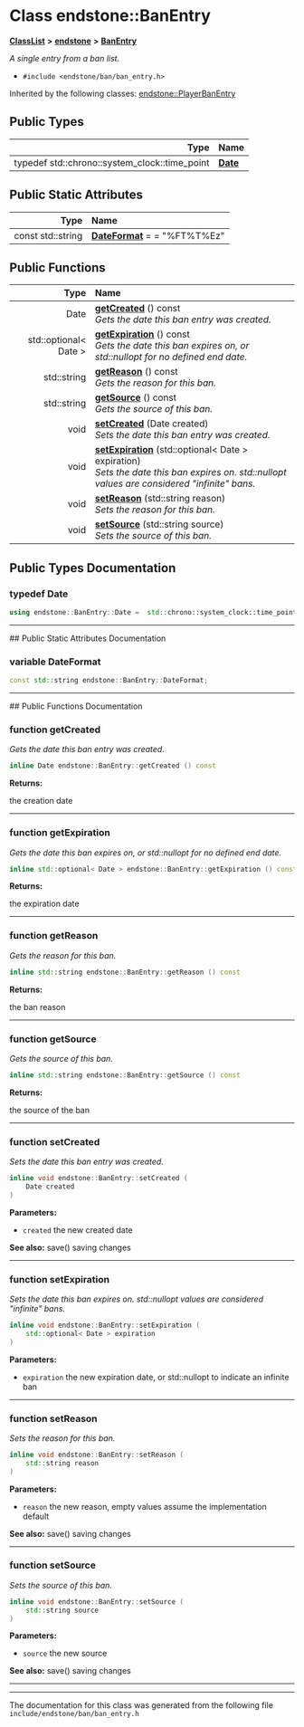 

# Class endstone::BanEntry



[**ClassList**](annotated.md) **>** [**endstone**](namespaceendstone.md) **>** [**BanEntry**](classendstone_1_1BanEntry.md)



_A single entry from a ban list._ 

* `#include <endstone/ban/ban_entry.h>`





Inherited by the following classes: [endstone::PlayerBanEntry](classendstone_1_1PlayerBanEntry.md)












## Public Types

| Type | Name |
| ---: | :--- |
| typedef std::chrono::system\_clock::time\_point | [**Date**](#typedef-date)  <br> |






## Public Static Attributes

| Type | Name |
| ---: | :--- |
|  const std::string | [**DateFormat**](#variable-dateformat)   = = "%FT%T%Ez"<br> |














## Public Functions

| Type | Name |
| ---: | :--- |
|  Date | [**getCreated**](#function-getcreated) () const<br>_Gets the date this ban entry was created._  |
|  std::optional&lt; Date &gt; | [**getExpiration**](#function-getexpiration) () const<br>_Gets the date this ban expires on, or std::nullopt for no defined end date._  |
|  std::string | [**getReason**](#function-getreason) () const<br>_Gets the reason for this ban._  |
|  std::string | [**getSource**](#function-getsource) () const<br>_Gets the source of this ban._  |
|  void | [**setCreated**](#function-setcreated) (Date created) <br>_Sets the date this ban entry was created._  |
|  void | [**setExpiration**](#function-setexpiration) (std::optional&lt; Date &gt; expiration) <br>_Sets the date this ban expires on. std::nullopt values are considered "infinite" bans._  |
|  void | [**setReason**](#function-setreason) (std::string reason) <br>_Sets the reason for this ban._  |
|  void | [**setSource**](#function-setsource) (std::string source) <br>_Sets the source of this ban._  |




























## Public Types Documentation




### typedef Date 

```C++
using endstone::BanEntry::Date =  std::chrono::system_clock::time_point;
```




<hr>
## Public Static Attributes Documentation




### variable DateFormat 

```C++
const std::string endstone::BanEntry::DateFormat;
```




<hr>
## Public Functions Documentation




### function getCreated 

_Gets the date this ban entry was created._ 
```C++
inline Date endstone::BanEntry::getCreated () const
```





**Returns:**

the creation date 





        

<hr>



### function getExpiration 

_Gets the date this ban expires on, or std::nullopt for no defined end date._ 
```C++
inline std::optional< Date > endstone::BanEntry::getExpiration () const
```





**Returns:**

the expiration date 





        

<hr>



### function getReason 

_Gets the reason for this ban._ 
```C++
inline std::string endstone::BanEntry::getReason () const
```





**Returns:**

the ban reason 





        

<hr>



### function getSource 

_Gets the source of this ban._ 
```C++
inline std::string endstone::BanEntry::getSource () const
```





**Returns:**

the source of the ban 





        

<hr>



### function setCreated 

_Sets the date this ban entry was created._ 
```C++
inline void endstone::BanEntry::setCreated (
    Date created
) 
```





**Parameters:**


* `created` the new created date 



**See also:** save() saving changes 



        

<hr>



### function setExpiration 

_Sets the date this ban expires on. std::nullopt values are considered "infinite" bans._ 
```C++
inline void endstone::BanEntry::setExpiration (
    std::optional< Date > expiration
) 
```





**Parameters:**


* `expiration` the new expiration date, or std::nullopt to indicate an infinite ban 




        

<hr>



### function setReason 

_Sets the reason for this ban._ 
```C++
inline void endstone::BanEntry::setReason (
    std::string reason
) 
```





**Parameters:**


* `reason` the new reason, empty values assume the implementation default 



**See also:** save() saving changes 



        

<hr>



### function setSource 

_Sets the source of this ban._ 
```C++
inline void endstone::BanEntry::setSource (
    std::string source
) 
```





**Parameters:**


* `source` the new source 



**See also:** save() saving changes 



        

<hr>

------------------------------
The documentation for this class was generated from the following file `include/endstone/ban/ban_entry.h`

